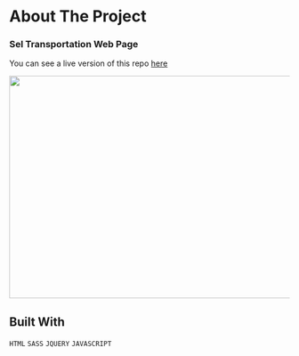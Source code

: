 # About The Project

### Sel Transportation Web Page

You can see a live version of this repo [here](https://sel-transport.netlify.app/)


<img src="https://media.giphy.com/media/v1.Y2lkPTc5MGI3NjExYTI4NjYyMmQ5YTVhNTExMWIxMDkxMmQ4YTk2N2Y2ODNlMTBiNzNkMiZlcD12MV9pbnRlcm5hbF9naWZzX2dpZklkJmN0PWc/qnZY2qvR6lNa9FUYmu/giphy.gif" width="800" height="400m" />


## Built With

`HTML`
`SASS`
`JQUERY`
`JAVASCRIPT`











